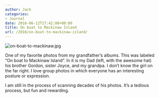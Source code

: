 ```yaml
---
author: Jack
categories:
- Journal
date: 2016-06-12T17:42:00+00:00
title: On boat to Mackinaw Island
url: /2016/on-boat-to-mackinaw-island/
---
```


<div class="figure">
  <p>
    <img src="/img/2016/06/on-boat-to-mackinaw.jpg" alt="on-boat-to-mackinaw.jpg" />
  </p>
</div>

One of my favorite photos from my grandfather’s albums. This was labeled “On boat to Mackinaw Island”. In it is my Dad (left, with the awesome hat) his brother Gordon, sister Joyce, and my grandpa. I don’t know the girl on the far right. I love group photos in which everyone has an interesting posture or expression.

I am still in the process of scanning decades of his photos. It’s a tedious process, but fun and rewarding.